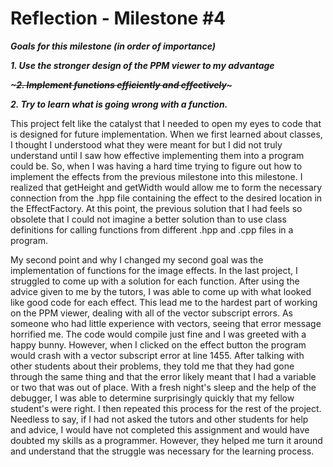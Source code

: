 # Reflection - Milestone #4

**_Goals for this milestone (in order of importance)_**

***1. Use the stronger design of the PPM viewer to my advantage***

***~~~2. Implement functions efficiently and effectively~~~***

***2. Try to learn what is going wrong with a function.***

This project felt like the catalyst that I needed to open my eyes to code that is designed for future implementation. When we first learned
about classes, I thought I understood what they were meant for but I did not truly understand until I saw how effective implementing them
into a program could be. So, when I was having a hard time trying to figure out how to implement the effects from the previous milestone
into this milestone. I realized that getHeight and getWidth would allow me to form the necessary connection from the .hpp file containing
the effect to the desired location in the EffectFactory. At this point, the previous solution that I had feels so obsolete that I could not
imagine a better solution than to use class definitions for calling functions from different .hpp and .cpp files in a program.

My second point and why I changed my second goal was the implementation of functions for the image effects. In the last project, I 
struggled to come up with a solution for each function. After using the advice given to me by the tutors, I was able to come up with what
looked like good code for each effect. This lead me to the hardest part of working on the PPM viewer, dealing with all of the vector 
subscript errors. As someone who had little experience with vectors, seeing that error message horrified me. The code would compile just 
fine and I was greeted with a happy bunny. However, when I clicked on the effect button the program would crash with a vector subscript 
error at line 1455. After talking with other students about their problems, they told me that they had gone through the same thing and that
the error likely meant that I had a variable or two that was out of place. With a fresh night's sleep and the help of the debugger, I was
able to determine surprisingly quickly that my fellow student's were right. I then repeated this process for the rest of the project. 
Needless to say, if I had not asked the tutors and other students for help and advice, I would have not completed this assignment and would
have doubted my skills as a programmer. However, they helped me turn it around and understand that the struggle was necessary for the 
learning process. 

